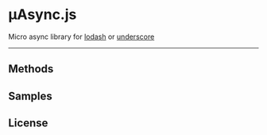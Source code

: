 # μAsync.js

Micro async library for [lodash]() or [underscore]()

---

## Methods

## Samples

## License